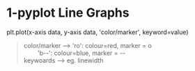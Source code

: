 # 1-pyplot Line Graphs


plt.plot(x-axis data, y-axis data, 'color/marker', keyword=value)  
  > color/marker --> 'ro':  colour=red,  marker = o  
  >      &nbsp; &nbsp; &nbsp; &nbsp; 'b--': colour=blue, marker = --  
  > keywoards    --> eg. linewidth  
